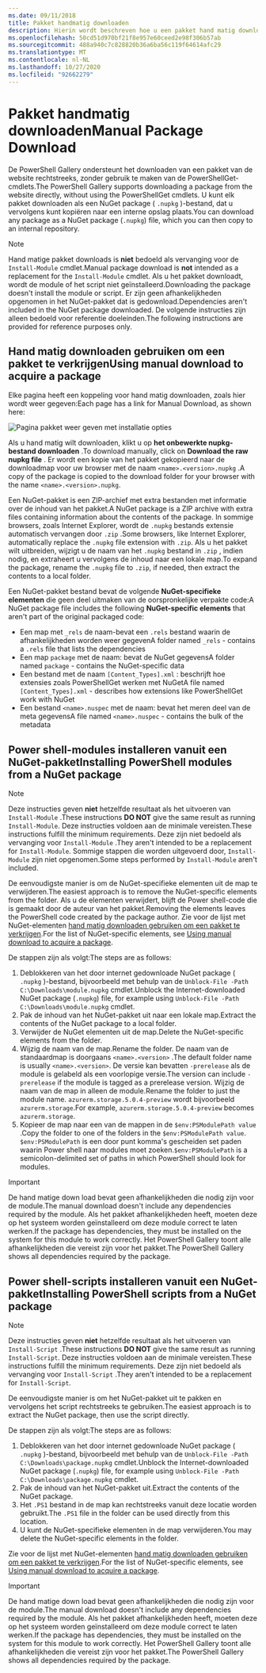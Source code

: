 ```yaml
---
ms.date: 09/11/2018
title: Pakket handmatig downloaden
description: Hierin wordt beschreven hoe u een pakket hand matig downloadt van de PowerShell Gallery.
ms.openlocfilehash: 50cd51d970bf21f8e957e60ceed2e98f306b57ab
ms.sourcegitcommit: 488a940c7c828820b36a6ba56c119f64614afc29
ms.translationtype: MT
ms.contentlocale: nl-NL
ms.lasthandoff: 10/27/2020
ms.locfileid: "92662279"
---
```

# <a name="manual-package-download"></a><span data-ttu-id="2e1af-103">Pakket handmatig downloaden</span><span class="sxs-lookup"><span data-stu-id="2e1af-103">Manual Package Download</span></span>

<span data-ttu-id="2e1af-104">De PowerShell Gallery ondersteunt het downloaden van een pakket van de website rechtstreeks, zonder gebruik te maken van de PowerShellGet-cmdlets.</span><span class="sxs-lookup"><span data-stu-id="2e1af-104">The PowerShell Gallery supports downloading a package from the website directly, without using the PowerShellGet cmdlets.</span></span> <span data-ttu-id="2e1af-105">U kunt elk pakket downloaden als een NuGet package ( `.nupkg` )-bestand, dat u vervolgens kunt kopiëren naar een interne opslag plaats.</span><span class="sxs-lookup"><span data-stu-id="2e1af-105">You can download any package as a NuGet package (`.nupkg`) file, which you can then copy to an internal repository.</span></span>

> [!NOTE]
> <span data-ttu-id="2e1af-106">Hand matige pakket downloads is **niet** bedoeld als vervanging voor de `Install-Module` cmdlet.</span><span class="sxs-lookup"><span data-stu-id="2e1af-106">Manual package download is **not** intended as a replacement for the `Install-Module` cmdlet.</span></span>
> <span data-ttu-id="2e1af-107">Als u het pakket downloadt, wordt de module of het script niet geïnstalleerd.</span><span class="sxs-lookup"><span data-stu-id="2e1af-107">Downloading the package doesn't install the module or script.</span></span> <span data-ttu-id="2e1af-108">Er zijn geen afhankelijkheden opgenomen in het NuGet-pakket dat is gedownload.</span><span class="sxs-lookup"><span data-stu-id="2e1af-108">Dependencies aren't included in the NuGet package downloaded.</span></span> <span data-ttu-id="2e1af-109">De volgende instructies zijn alleen bedoeld voor referentie doeleinden.</span><span class="sxs-lookup"><span data-stu-id="2e1af-109">The following instructions are provided for reference purposes only.</span></span>

## <a name="using-manual-download-to-acquire-a-package"></a><span data-ttu-id="2e1af-110">Hand matig downloaden gebruiken om een pakket te verkrijgen</span><span class="sxs-lookup"><span data-stu-id="2e1af-110">Using manual download to acquire a package</span></span>

<span data-ttu-id="2e1af-111">Elke pagina heeft een koppeling voor hand matig downloaden, zoals hier wordt weer gegeven:</span><span class="sxs-lookup"><span data-stu-id="2e1af-111">Each page has a link for Manual Download, as shown here:</span></span>

![Pagina pakket weer geven met installatie opties](media/manual-download/packagedisplaypagewithpseditions.png)

<span data-ttu-id="2e1af-113">Als u hand matig wilt downloaden, klikt u op **het onbewerkte nupkg-bestand downloaden** .</span><span class="sxs-lookup"><span data-stu-id="2e1af-113">To download manually, click on **Download the raw nupkg file** .</span></span> <span data-ttu-id="2e1af-114">Er wordt een kopie van het pakket gekopieerd naar de downloadmap voor uw browser met de naam `<name>.<version>.nupkg` .</span><span class="sxs-lookup"><span data-stu-id="2e1af-114">A copy of the package is copied to the download folder for your browser with the name `<name>.<version>.nupkg`.</span></span>

<span data-ttu-id="2e1af-115">Een NuGet-pakket is een ZIP-archief met extra bestanden met informatie over de inhoud van het pakket.</span><span class="sxs-lookup"><span data-stu-id="2e1af-115">A NuGet package is a ZIP archive with extra files containing information about the contents of the package.</span></span> <span data-ttu-id="2e1af-116">In sommige browsers, zoals Internet Explorer, wordt de `.nupkg` bestands extensie automatisch vervangen door `.zip` .</span><span class="sxs-lookup"><span data-stu-id="2e1af-116">Some browsers, like Internet Explorer, automatically replace the `.nupkg` file extension with `.zip`.</span></span> <span data-ttu-id="2e1af-117">Als u het pakket wilt uitbreiden, wijzigt u de naam van het `.nupkg` bestand in `.zip` , indien nodig, en extraheert u vervolgens de inhoud naar een lokale map.</span><span class="sxs-lookup"><span data-stu-id="2e1af-117">To expand the package, rename the `.nupkg` file to `.zip`, if needed, then extract the contents to a local folder.</span></span>

<span data-ttu-id="2e1af-118">Een NuGet-pakket bestand bevat de volgende **NuGet-specifieke elementen** die geen deel uitmaken van de oorspronkelijke verpakte code:</span><span class="sxs-lookup"><span data-stu-id="2e1af-118">A NuGet package file includes the following **NuGet-specific elements** that aren't part of the original packaged code:</span></span>

- <span data-ttu-id="2e1af-119">Een map met `_rels` de naam-bevat een `.rels` bestand waarin de afhankelijkheden worden weer gegeven</span><span class="sxs-lookup"><span data-stu-id="2e1af-119">A folder named `_rels` - contains a `.rels` file that lists the dependencies</span></span>
- <span data-ttu-id="2e1af-120">Een map `package` met de naam: bevat de NuGet gegevens</span><span class="sxs-lookup"><span data-stu-id="2e1af-120">A folder named `package` - contains the NuGet-specific data</span></span>
- <span data-ttu-id="2e1af-121">Een bestand met de naam `[Content_Types].xml` : beschrijft hoe extensies zoals PowerShellGet werken met NuGet</span><span class="sxs-lookup"><span data-stu-id="2e1af-121">A file named `[Content_Types].xml` - describes how extensions like PowerShellGet work with NuGet</span></span>
- <span data-ttu-id="2e1af-122">Een bestand `<name>.nuspec` met de naam: bevat het meren deel van de meta gegevens</span><span class="sxs-lookup"><span data-stu-id="2e1af-122">A file named `<name>.nuspec` - contains the bulk of the metadata</span></span>

## <a name="installing-powershell-modules-from-a-nuget-package"></a><span data-ttu-id="2e1af-123">Power shell-modules installeren vanuit een NuGet-pakket</span><span class="sxs-lookup"><span data-stu-id="2e1af-123">Installing PowerShell modules from a NuGet package</span></span>

> [!NOTE]
> <span data-ttu-id="2e1af-124">Deze instructies geven **niet** hetzelfde resultaat als het uitvoeren van `Install-Module` .</span><span class="sxs-lookup"><span data-stu-id="2e1af-124">These instructions **DO NOT** give the same result as running `Install-Module`.</span></span> <span data-ttu-id="2e1af-125">Deze instructies voldoen aan de minimale vereisten.</span><span class="sxs-lookup"><span data-stu-id="2e1af-125">These instructions fulfill the minimum requirements.</span></span> <span data-ttu-id="2e1af-126">Deze zijn niet bedoeld als vervanging voor `Install-Module` .</span><span class="sxs-lookup"><span data-stu-id="2e1af-126">They aren't intended to be a replacement for `Install-Module`.</span></span>
> <span data-ttu-id="2e1af-127">Sommige stappen die worden uitgevoerd door, `Install-Module` zijn niet opgenomen.</span><span class="sxs-lookup"><span data-stu-id="2e1af-127">Some steps performed by `Install-Module` aren't included.</span></span>

<span data-ttu-id="2e1af-128">De eenvoudigste manier is om de NuGet-specifieke elementen uit de map te verwijderen.</span><span class="sxs-lookup"><span data-stu-id="2e1af-128">The easiest approach is to remove the NuGet-specific elements from the folder.</span></span> <span data-ttu-id="2e1af-129">Als u de elementen verwijdert, blijft de Power shell-code die is gemaakt door de auteur van het pakket.</span><span class="sxs-lookup"><span data-stu-id="2e1af-129">Removing the elements leaves the PowerShell code created by the package author.</span></span>
<span data-ttu-id="2e1af-130">Zie voor de lijst met NuGet-elementen [hand matig downloaden gebruiken om een pakket te verkrijgen](#using-manual-download-to-acquire-a-package).</span><span class="sxs-lookup"><span data-stu-id="2e1af-130">For the list of NuGet-specific elements, see [Using manual download to acquire a package](#using-manual-download-to-acquire-a-package).</span></span>

<span data-ttu-id="2e1af-131">De stappen zijn als volgt:</span><span class="sxs-lookup"><span data-stu-id="2e1af-131">The steps are as follows:</span></span>

1. <span data-ttu-id="2e1af-132">Deblokkeren van het door internet gedownloade NuGet package ( `.nupkg` )-bestand, bijvoorbeeld met behulp van de `Unblock-File -Path C:\Downloads\module.nupkg` cmdlet.</span><span class="sxs-lookup"><span data-stu-id="2e1af-132">Unblock the Internet-downloaded NuGet package (`.nupkg`) file, for example using `Unblock-File -Path C:\Downloads\module.nupkg` cmdlet.</span></span>
1. <span data-ttu-id="2e1af-133">Pak de inhoud van het NuGet-pakket uit naar een lokale map.</span><span class="sxs-lookup"><span data-stu-id="2e1af-133">Extract the contents of the NuGet package to a local folder.</span></span>
1. <span data-ttu-id="2e1af-134">Verwijder de NuGet elementen uit de map.</span><span class="sxs-lookup"><span data-stu-id="2e1af-134">Delete the NuGet-specific elements from the folder.</span></span>
1. <span data-ttu-id="2e1af-135">Wijzig de naam van de map.</span><span class="sxs-lookup"><span data-stu-id="2e1af-135">Rename the folder.</span></span> <span data-ttu-id="2e1af-136">De naam van de standaardmap is doorgaans `<name>.<version>` .</span><span class="sxs-lookup"><span data-stu-id="2e1af-136">The default folder name is usually `<name>.<version>`.</span></span> <span data-ttu-id="2e1af-137">De versie kan bevatten `-prerelease` als de module is gelabeld als een voorlopige versie.</span><span class="sxs-lookup"><span data-stu-id="2e1af-137">The version can include `-prerelease` if the module is tagged as a prerelease version.</span></span> <span data-ttu-id="2e1af-138">Wijzig de naam van de map in alleen de module.</span><span class="sxs-lookup"><span data-stu-id="2e1af-138">Rename the folder to just the module name.</span></span> <span data-ttu-id="2e1af-139">`azurerm.storage.5.0.4-preview` wordt bijvoorbeeld `azurerm.storage`.</span><span class="sxs-lookup"><span data-stu-id="2e1af-139">For example, `azurerm.storage.5.0.4-preview` becomes `azurerm.storage`.</span></span>
1. <span data-ttu-id="2e1af-140">Kopieer de map naar een van de mappen in de `$env:PSModulePath value` .</span><span class="sxs-lookup"><span data-stu-id="2e1af-140">Copy the folder to one of the folders in the `$env:PSModulePath value`.</span></span> <span data-ttu-id="2e1af-141">`$env:PSModulePath` is een door punt komma's gescheiden set paden waarin Power shell naar modules moet zoeken.</span><span class="sxs-lookup"><span data-stu-id="2e1af-141">`$env:PSModulePath` is a semicolon-delimited set of paths in which PowerShell should look for modules.</span></span>

> [!IMPORTANT]
> <span data-ttu-id="2e1af-142">De hand matige down load bevat geen afhankelijkheden die nodig zijn voor de module.</span><span class="sxs-lookup"><span data-stu-id="2e1af-142">The manual download doesn't include any dependencies required by the module.</span></span> <span data-ttu-id="2e1af-143">Als het pakket afhankelijkheden heeft, moeten deze op het systeem worden geïnstalleerd om deze module correct te laten werken.</span><span class="sxs-lookup"><span data-stu-id="2e1af-143">If the package has dependencies, they must be installed on the system for this module to work correctly.</span></span> <span data-ttu-id="2e1af-144">Het PowerShell Gallery toont alle afhankelijkheden die vereist zijn voor het pakket.</span><span class="sxs-lookup"><span data-stu-id="2e1af-144">The PowerShell Gallery shows all dependencies required by the package.</span></span>

## <a name="installing-powershell-scripts-from-a-nuget-package"></a><span data-ttu-id="2e1af-145">Power shell-scripts installeren vanuit een NuGet-pakket</span><span class="sxs-lookup"><span data-stu-id="2e1af-145">Installing PowerShell scripts from a NuGet package</span></span>

> [!NOTE]
> <span data-ttu-id="2e1af-146">Deze instructies geven **niet** hetzelfde resultaat als het uitvoeren van `Install-Script` .</span><span class="sxs-lookup"><span data-stu-id="2e1af-146">These instructions **DO NOT** give the same result as running `Install-Script`.</span></span> <span data-ttu-id="2e1af-147">Deze instructies voldoen aan de minimale vereisten.</span><span class="sxs-lookup"><span data-stu-id="2e1af-147">These instructions fulfill the minimum requirements.</span></span> <span data-ttu-id="2e1af-148">Deze zijn niet bedoeld als vervanging voor `Install-Script` .</span><span class="sxs-lookup"><span data-stu-id="2e1af-148">They aren't intended to be a replacement for `Install-Script`.</span></span>

<span data-ttu-id="2e1af-149">De eenvoudigste manier is om het NuGet-pakket uit te pakken en vervolgens het script rechtstreeks te gebruiken.</span><span class="sxs-lookup"><span data-stu-id="2e1af-149">The easiest approach is to extract the NuGet package, then use the script directly.</span></span>

<span data-ttu-id="2e1af-150">De stappen zijn als volgt:</span><span class="sxs-lookup"><span data-stu-id="2e1af-150">The steps are as follows:</span></span>

1. <span data-ttu-id="2e1af-151">Deblokkeren van het door internet gedownloade NuGet package ( `.nupkg` )-bestand, bijvoorbeeld met behulp van de `Unblock-File -Path C:\Downloads\package.nupkg` cmdlet.</span><span class="sxs-lookup"><span data-stu-id="2e1af-151">Unblock the Internet-downloaded NuGet package (`.nupkg`) file, for example using `Unblock-File -Path C:\Downloads\package.nupkg` cmdlet.</span></span>
1. <span data-ttu-id="2e1af-152">Pak de inhoud van het NuGet-pakket uit.</span><span class="sxs-lookup"><span data-stu-id="2e1af-152">Extract the contents of the NuGet package.</span></span>
1. <span data-ttu-id="2e1af-153">Het `.PS1` bestand in de map kan rechtstreeks vanuit deze locatie worden gebruikt.</span><span class="sxs-lookup"><span data-stu-id="2e1af-153">The `.PS1` file in the folder can be used directly from this location.</span></span>
1. <span data-ttu-id="2e1af-154">U kunt de NuGet-specifieke elementen in de map verwijderen.</span><span class="sxs-lookup"><span data-stu-id="2e1af-154">You may delete the NuGet-specific elements in the folder.</span></span>

<span data-ttu-id="2e1af-155">Zie voor de lijst met NuGet-elementen [hand matig downloaden gebruiken om een pakket te verkrijgen](#using-manual-download-to-acquire-a-package).</span><span class="sxs-lookup"><span data-stu-id="2e1af-155">For the list of NuGet-specific elements, see [Using manual download to acquire a package](#using-manual-download-to-acquire-a-package).</span></span>

> [!IMPORTANT]
> <span data-ttu-id="2e1af-156">De hand matige down load bevat geen afhankelijkheden die nodig zijn voor de module.</span><span class="sxs-lookup"><span data-stu-id="2e1af-156">The manual download doesn't include any dependencies required by the module.</span></span> <span data-ttu-id="2e1af-157">Als het pakket afhankelijkheden heeft, moeten deze op het systeem worden geïnstalleerd om deze module correct te laten werken.</span><span class="sxs-lookup"><span data-stu-id="2e1af-157">If the package has dependencies, they must be installed on the system for this module to work correctly.</span></span> <span data-ttu-id="2e1af-158">Het PowerShell Gallery toont alle afhankelijkheden die vereist zijn voor het pakket.</span><span class="sxs-lookup"><span data-stu-id="2e1af-158">The PowerShell Gallery shows all dependencies required by the package.</span></span>

